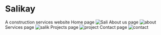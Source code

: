# Salikay
A construction services website 
Home page
![Sali](https://github.com/Nova-Codings/Salikay/assets/150164287/1176e106-cff3-43c2-9c4b-38bcf1a6f725)
About us page
![about](https://github.com/Nova-Codings/Salikay/assets/150164287/c97ad6c4-50f8-48eb-970f-f9d040058414)
Services page
![salik](https://github.com/Nova-Codings/Salikay/assets/150164287/18b9be9b-1350-46c7-8f53-58e800b881f9)
Projects page
![project](https://github.com/Nova-Codings/Salikay/assets/150164287/c4d0ea6a-1473-478b-9afa-660e38730d6e)
Contact page
![contact](https://github.com/Nova-Codings/Salikay/assets/150164287/5a9d1e29-9876-42b8-985e-6975fe3f562e)


